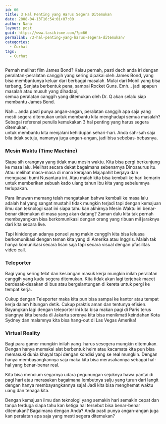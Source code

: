 ```yaml
---
id: 66
title: 3 Hal Penting yang Harus Segera Ditemukan
date: 2008-04-13T16:54:01+07:00
author: Nana
layout: post
guid: https://www.tasikisme.com/?p=66
permalink: /3-hal-penting-yang-harus-segera-ditemukan/
categories:
  - Curhat
tags:
  - Curhat
---
```

Pernah melihat film James Bond? Kalau pernah, pasti dech anda iri dengan peralatan-peralatan canggih yang sering dipakai oleh James Bond, yang bisa membantunya keluar dari berbagai masalah. Mulai dari Mobil yang bisa terbang, Senjata berbentuk pena, sampai Rocket Guns. Emh… jadi apapun masalah atau musuh yang dihadapi,  
semua peralatan canggih yang ditemukan oleh Dr. Q akan selalu siap membantu James Bond.

Nah… anda pasti punya angan-angan, peralatan canggih apa saja yang mesti segera ditemukan untuk membantu kita menghadapi semua masalah? Sebagai referensi penulis kemukakan 3 hal penting yang harus segera ditemukan,  
untuk membantu kita menjalani kehidupan sehari-hari. Anda sah-sah saja bila tidak setuju, namanya juga angan-angan, jadi bisa sebebas-bebasnya.

### Mesin Waktu (Time Machine)

Siapa sih orangnya yang tidak mau mesin waktu. Kita bisa pergi berkunjung ke masa lalu. Melihat secara dekat bagaimana sebenarnya Dinosaurus itu. Atau melihat masa-masa di mana kerajaan Majapahit berjaya dan menguasai bumi Nusantara ini. Atau malah kita bisa kembali ke hari kemarin untuk memberikan sebuah kado ulang tahun Ibu kita yang sebelumnya terlupakan.

Para Ilmuwan memang telah mengatakan bahwa kembali ke masa lalu adalah hal yang sangat mustahil tidak mungkin terjadi tapi dengan kemajuan ilmu dan teknologi saat ini siapa tahu kan akhirnya Mesin Waktu ini benar-benar ditemukan di masa yang akan datang? Zaman dulu kita tak pernah membayangkan bisa berkomunikasi dengan orang yang ribuan mil jaraknya dari kita secara live.

Tapi kinidengan adanya ponsel yang makin canggih kita bisa leluasa berkomunikasi dengan teman kita yang di Amerika atau Inggris. Malah tak hanya komunikasi secara lisan saja tapi secara visual dengan pfasilitas video call.

### Teleporter

Bagi yang sering telat dan kesiangan masuk kerja mungkin inilah peralatan canggih yang kudu segera ditemukan. Kita tidak akan lagi terjebak macet berdesak-desakan di bus atau bergelantungan di kereta untuk pergi ke tempat kerja.

Cukup dengan Teleporter maka kita pun bisa sampai ke kantor atau tempat kerja dalam hitungan detik. Cukup praktis aman dan tentunya efisien. Bayangkan lagi dengan teleporter ini kita bisa makan pagi di Paris terus siangnya kita berada di Jakarta sorenya kita bisa menikmati keindahan Kota Sydney dan malamnya kita bisa hang-out di Las Vegas Amerika!

### Virtual Reality

Bagi para gamer mungkin inilah yang  harus sesegera mungkin ditemukan. Dengan hanya memakai alat berbentuk helm atau kacamata kita pun bisa memasuki dunia khayal tapi dengan kondisi yang se real mungkin. Dengan hanya membayangkannya saja maka kita bisa merasakannya sebagai hal-hal yang benar-benar real.

Kita bisa mencium segarnya udara pegunungan sejuknya hawa pantai di pagi hari atau merasakan bagaimana lembutnya salju yang turun dari langit dengan hanya membayangkannya saja! Jadi kita bisa menghemat waktu uang dan tenaga kita.

Dengan kemajuan ilmu dan teknologi yang semakin hari semakin cepat dan tanpa terduga siapa tahu kan ketiga hal tersebut bisa benar-benar ditemukan? Bagaimana dengan Anda? Anda pasti punya angan-angan juga kan peralatan apa saja yang mesti segera ditemukan?